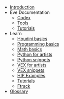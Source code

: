 * [Introduction](https://github.com/kiryha/Houdini/wiki)
* Eve Documentation
  - [Codex](codex)
  - [Tools](tools)
  - [Tutorials](pipeline-tutorials)
* Learn
  - [Houdini basics](houdini-basics)
  - [Programming basics](Programming-basics)
  - [Math basics](Math-basics)
  - [Python for artists](python-for-artists)
  - [Python snippets](python-snippets)
  - [VEX for artists](vex-for-artists)
  - [VEX snippets](vex-snippets)
  - [HIP Examples](examples)
  - [Tutorials](tutorials)
  - [Ftrack](ftrack)
* [Glossary](Glossary)